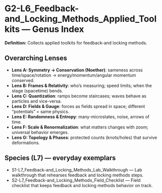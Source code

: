 # G2-L6_Feedback-and_Locking_Methods_Applied_Toolkits — Genus Index
**Definition:** Collects applied toolkits for feedback-and locking methods.

## Overarching Lenses

- **Lens A: Symmetry -> Conservation (Noether)**: sameness across time/space/rotation → energy/momentum/angular momentum conserved.
- **Lens B: Frames & Relativity**: who’s measuring; speed limits; when the stage (spacetime) bends.
- **Lens C: Quantization**: ramps become staircases; waves behave as particles and vice-versa.
- **Lens D: Fields & Gauge**: forces as fields spread in space; different “potentials” = same physics.
- **Lens E: Randomness & Entropy**: many-microstates, noise, arrows of time.
- **Lens F: Scale & Renormalization**: what matters changes with zoom; universal behavior emerges.
- **Lens G: Topology & Phases**: protected counts (knots/holes) that survive deformations.

## Species (L7) — everyday exemplars

- S1-L7_Feedback-and_Locking_Methods_Lab_Walkthrough — Lab walkthrough that rehearses feedback and locking methods steps.
- S2-L7_Feedback-and_Locking_Methods_Field_Checklist — Field checklist that keeps feedback and locking methods behavior on track.
